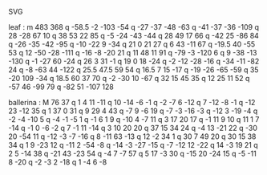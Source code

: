 SVG

leaf : m 483 368 q -58.5 -2 -103 -54 q -27 -37 -48 -63 q -41 -37 -36 -109 q 28 -28 67 10 q 38 53 22 85 q -5 -24 -43 -44 q 28 49 17 66 q -42 25 -86 84 q -26 -35 -42 -95 q -10 -22 9 -34 q 21 0 21 27 q 6 43 -11 67 q -19.5 40 -55 53 q 12 -50 -28 -111 q -16 -8 -20 21 q 11 48 11 91 q -79 -3 -120 6 q 9 -38 -13 -130 q -1 -27 60 -24 q 26 3 31 -1 q 19 0 18 -24 q -2 -12 -28 -16 q -34 -11 -82 24 q -8 -63 44 -122 q 25.5 47.5 59 54 q 16.5 7 15 -17 q -19 -26 -65 -59 q 35 -20 109 -34 q 18.5 60 37 70 q -2 -30 10 -67 q 32 15 45 35 q 12 25 11 52 q -57 46 -99 79 q -82 51 -107 128

ballerina : M 76 37 q 1 4 11 -11 q 10 -14 -6 -1 q -2 -7 6 -12 q 7 -12 -8 -1 q -12 23 -12 35 q 1 37 0 31 q 9 29 4 43 q -7 9 -6 19 q -7 -3 -16 -3 q -12 3 -19 -4 q -2 -4 -10 5 q -4 -1 -5 1 q -1 6 1 9 q -10 4 -7 11 q 3 17 20 17 q -1 11 9 10 q 11 1 7 -14 q -1 0 -6 -2 q 7 -1 11 -14 q 3 10 20 20 q 37 15 34 24 q -4 13 -21 22 q -30 20 -54 11 q -12 -3 -7 -16 q 8 -11 63 -13 q 12 -2 34 1 q 30 7 49 20 q 30 15 38 34 q 1 9 -23 12 q -11 2 -54 -8 q -14 -3 -27 -15 q -7 -12 12 -22 q 14 -3 19 21 q 2 5 -14 38 q -21 43 -23 54 q -4 7 -7 57 q 5 17 -3 30 q -15 20 -24 15 q -5 -11 8 -20 q -2 -3 2 -18 q 1 -4 6 -8
